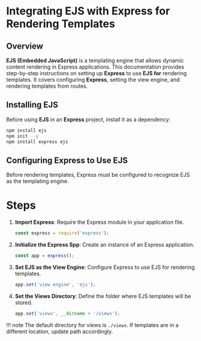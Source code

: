 # Integrating EJS with Express for Rendering Templates

## Overview

**EJS (Embedded JavaScript)** is a templating engine that allows dynamic content rendering in Express applications. This documentation provides step-by-step instructions on setting up **Express** to use **EJS for** rendering templates. It covers configuring **Express**, setting the view engine, and rendering templates from routes.

## Installing EJS

Before using **EJS** in an **Express** project, install it as a dependency:

```sh
npm install ejs
npm init --y
npm install express ejs
```

## Configuring Express to Use EJS 
Before rendering templates, Express must be configured to recognize EJS as the templating engine.

# Steps

1. **Import Express**: Require the Express module in your application file.
    ```js
    const express = require('express');
    ```

2. **Initialize the Express Spp**: Create an instance of an Express application.
    ```js
    const app = express();
    ```

3. **Set EJS as the View Engine**: Configure Express to use EJS for rendering templates.
    ```js
    app.set('view engine', 'ejs');
    ```

4. **Set the Views Directory**: Define the folder where EJS templates will be stored.
    ```js
    app.set('views', __dirname + '/views');
    ```

!!! note 
    The default directory for views is ```./views```. If templates are in a different location, update path accordingly.


